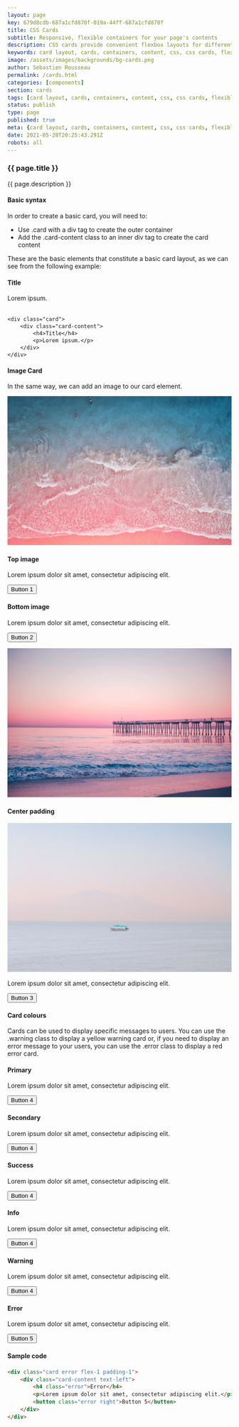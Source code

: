 ```yaml
---
layout: page
key: 679d8cdb-687a1cfd870f-019a-44ff-687a1cfd870f
title: CSS Cards
subtitle: Responsive, flexible containers for your page's contents
description: CSS cards provide convenient flexbox layouts for different types of content like title, images etc.
keywords: card layout, cards, containers, content, css, css cards, flexible, flexbox layout, framework, front-end, front end, grid system, light weight, mobile-first, modern, responsive, skeletonic, skeletonic.css
image: /assets/images/backgrounds/bg-cards.png
author: Sebastien Rousseau
permalink: /cards.html
categories: [components]
section: cards
tags: [card layout, cards, containers, content, css, css cards, flexible, flexbox layout, framework, front-end, front end, grid system, light weight, mobile-first, modern, responsive, skeletonic, skeletonic.css]
status: publish
type: page
published: true
meta: {card layout, cards, containers, content, css, css cards, flexible, flexbox layout, framework, front-end, front end, grid system, light weight, mobile-first, modern, responsive, skeletonic, skeletonic.css}
date: 2021-05-28T20:25:43.291Z
robots: all
---
```


<!-- Cards -->
<section class="grid-flex text-left">
    <div class="flex-12" markdown="1">     

### {{ page.title }}
{{ page.description }}

#### Basic syntax

In order to create a basic card, you will need to:

<ul class="disc">
    <li>Use .card with a div tag to create the outer container</li>
    <li>Add the .card-content class to an inner div tag to create the card content</li>
</ul>

These are the basic elements that constitute a basic card layout, as we can see from the following example:

<div class=" flex-12">
    <div class="card">
        <div class="card-content">
            <h4>Title</h4> 
            <p>Lorem ipsum.</p>
        </div>
    </div>
</div>
<div class="flex-12">
<pre><code class="size-full-width">
&lt;div class=&quot;card&quot;&gt;&#10;    &lt;div class=&quot;card-content&quot;&gt;&#10;        &lt;h4&gt;Title&lt;/h4&gt;&#10;        &lt;p&gt;Lorem ipsum.&lt;/p&gt;&#10;    &lt;/div&gt;&#10;&lt;/div&gt;
</code></pre>
</div>

#### Image Card

In the same way, we can add an image to our card element.

<section class="cards flex-12">
    <div class="card flex-4">
        <picture>
            <img src="./assets/images/backgrounds/patrick-tomasso-472279.jpg"
                alt="Photo by Patrick Tomasso on Unsplash">
        </picture>
        <div class="card-content text-left">
            <h4>Top image</h4>
            <p>Lorem ipsum dolor sit amet, consectetur adipiscing elit.</p>
            <p><button class="info right">Button 1</button></p>
        </div>
    </div>
    <div class="card flex-4">
        <div class="card-content text-left">
            <h4>Bottom image</h4>
            <p>Lorem ipsum dolor sit amet, consectetur adipiscing elit.</p>
            <p><button class="info right">Button 2</button></p>
        </div>
        <picture>
            <img src="./assets/images/backgrounds/marion-michele-457471.jpg"
                alt="Photo by Marion Michele on Unsplash">
        </picture>        
    </div>
    <div class="card flex-4">
        <div class="card-content text-left">
            <h4>Center padding</h4>
            <picture>
                <img src="./assets/images/backgrounds/fernando-reyes-241702.jpg"
                     alt="Photo by Fernando Reyes on Unsplash"
                     class="img-responsive" />
            </picture>
            <p>Lorem ipsum dolor sit amet, consectetur adipiscing elit.</p>            
            <p><button class="info right">Button 3</button></p>            
        </div>            
    </div>
</section>

#### Card colours

Cards can be used to display specific messages to users. You can use the .warning class to display a yellow warning card or, if you need to display an error message to your users, you can use the .error class to display a red error card.

<section class="cards flex-12 grid-flex">
<div class="card primary flex-2 padding-1">
    <div class="card-content text-left">
        <h4 class="primary">Primary</h4>
        <p>Lorem ipsum dolor sit amet, consectetur adipiscing elit.</p>            
        <p><button class="primary right">Button 4</button></p>            
    </div>            
</div>
<div class="card secondary flex-2 padding-1">
    <div class="card-content text-left">
        <h4 class="secondary">Secondary</h4>
        <p>Lorem ipsum dolor sit amet, consectetur adipiscing elit.</p>            
        <button class="secondary right">Button 4</button>
    </div>            
</div>
<div class="card success flex-2 padding-1">
    <div class="card-content text-left">
        <h4 class="success">Success</h4>
        <p>Lorem ipsum dolor sit amet, consectetur adipiscing elit.</p>            
        <button class="success right">Button 4</button>
    </div>            
</div>
<div class="card info flex-2 padding-1">
    <div class="card-content text-left">
        <h4 class="info">Info</h4>
        <p>Lorem ipsum dolor sit amet, consectetur adipiscing elit.</p>            
        <button class="info right">Button 4</button>
    </div>            
</div>
<div class="card warning flex-2 padding-1">
    <div class="card-content text-left">
        <h4 class="warning">Warning</h4>
        <p>Lorem ipsum dolor sit amet, consectetur adipiscing elit.</p>            
        <button class="warning right">Button 4</button>
    </div>            
</div>
<div class="card error flex-2 padding-1">
    <div class="card-content text-left">
        <h4 class="error">Error </h4>
        <p>Lorem ipsum dolor sit amet, consectetur adipiscing elit.</p>            
        <button class="error right">Button 5</button>
    </div>            
</div>
</section>

#### Sample code

```html
<div class="card error flex-1 padding-1">
    <div class="card-content text-left">
        <h4 class="error">Error</h4>
        <p>Lorem ipsum dolor sit amet, consectetur adipiscing elit.</p>            
        <button class="error right">Button 5</button>
    </div>            
</div>
```

<!-- End Cards -->